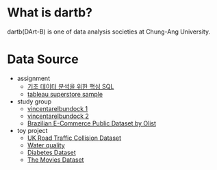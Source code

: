 # What is dartb?
dartb(DArt-B) is one of data analysis societies at Chung-Ang University.

# Data Source
- assignment
    - [기초 데이터 분석을 위한 핵심 SQL](https://www.boostcourse.org/ds102/joinLectures/114920)
    - [tableau superstore sample](https://www.tableau.com/solutions/gallery/superstore)
- study group
    - [vincentarelbundock 1](https://github.com/vincentarelbundock/Rdatasets/tree/master/csv/datasets)
    - [vincentarelbundock 2](https://github.com/vincentarelbundock/Rdatasets/tree/master/csv/Ecdat)
    - [Brazilian E-Commerce Public Dataset by Olist](https://www.kaggle.com/datasets/olistbr/brazilian-ecommerce)
- toy project
    - [UK Road Traffic Collision Dataset](https://www.kaggle.com/datasets/salmankhaliq22/road-traffic-collision-dataset/data)
    - [Water quality](https://www.kaggle.com/datasets/mssmartypants/water-quality)
    - [Diabetes Dataset](https://www.kaggle.com/datasets/akshaydattatraykhare/diabetes-dataset)
    - [The Movies Dataset](https://www.kaggle.com/datasets/rounakbanik/the-movies-dataset?select=movies_metadata.csv)
